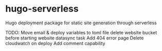 # hugo-serverless
Hugo deployment package for static site generation through serverless


TODO:
Move email & deploy variables to toml file
delete website bucket before starting website datasync task
Add 404 error page
Delete cloudwatch on deploy
Add comment capability
